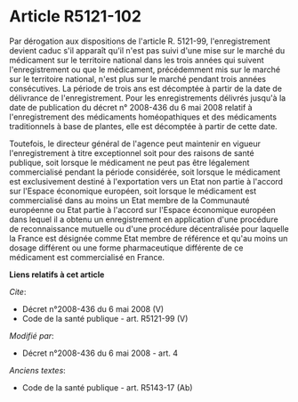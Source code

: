 # Article R5121-102

Par dérogation aux dispositions de l'article R. 5121-99, l'enregistrement devient caduc s'il apparaît qu'il n'est pas suivi
d'une mise sur le marché du médicament sur le territoire national dans les trois années qui suivent l'enregistrement ou que
le médicament, précédemment mis sur le marché sur le territoire national, n'est plus sur le marché pendant trois années
consécutives. La période de trois ans est décomptée à partir de la date de délivrance de l'enregistrement. Pour les
enregistrements délivrés jusqu'à la date de publication du décret n° 2008-436 du 6 mai 2008 relatif à l'enregistrement des
médicaments homéopathiques et des médicaments traditionnels à base de plantes, elle est décomptée à partir de cette date. 

Toutefois, le directeur général de l'agence peut maintenir en vigueur l'enregistrement à titre exceptionnel soit pour des
raisons de santé publique, soit lorsque le médicament ne peut pas être légalement commercialisé pendant la période
considérée, soit lorsque le médicament est exclusivement destiné à l'exportation vers un Etat non partie à l'accord sur
l'Espace économique européen, soit lorsque le médicament est commercialisé dans au moins un Etat membre de la Communauté
européenne ou Etat partie à l'accord sur l'Espace économique européen dans lequel il a obtenu un enregistrement en
application d'une procédure de reconnaissance mutuelle ou d'une procédure décentralisée pour laquelle la France est désignée
comme Etat membre de référence et qu'au moins un dosage différent ou une forme pharmaceutique différente de ce médicament est
commercialisé en France.

**Liens relatifs à cet article**

_Cite_:

  - Décret n°2008-436  du 6 mai 2008 (V)
  - Code de la santé publique - art. R5121-99 (V)

_Modifié par_:

  - Décret n°2008-436 du 6 mai 2008 - art. 4

_Anciens textes_:

  - Code de la santé publique - art. R5143-17 (Ab)
